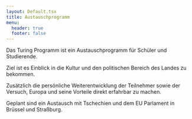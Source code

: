 ```yaml
---
layout: Default.tsx
title: Austauschprogramm
menu:
  header: true
  footer: false
---
```

Das Turing Programm ist ein Austauschprogramm für Schüler und Studierende.  

Ziel ist es Einblick in die Kultur und den politischen Bereich des Landes zu bekommen.

Zusätzlich die persönliche Weiterentwicklung der Teilnehmer sowie der Versuch, Europa und seine Vorteile direkt erfahrbar zu machen. 

G﻿eplant sind ein Austausch mit Tschechien und dem EU Parlament in Brüssel und Straßburg.